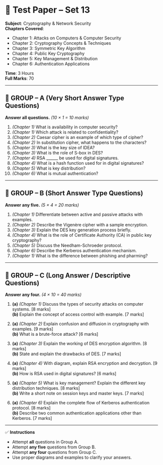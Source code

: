 # 📘 Test Paper – Set  13
**Subject**: Cryptography & Network Security  
**Chapters Covered**:  
- Chapter 1: Attacks on Computers & Computer Security  
- Chapter 2: Cryptography Concepts & Techniques  
- Chapter 3: Symmetric Key Algorithm  
- Chapter 4: Public Key Cryptography  
- Chapter 5: Key Management & Distribution  
- Chapter 6: Authentication Applications  

**Time**: 3 Hours  
**Full Marks**: 70  

---

## 🔹 GROUP – A (Very Short Answer Type Questions)  
**Answer all questions.** *(10 × 1 = 10 marks)*

1. *(Chapter 1)* What is availability in computer security?  
2. *(Chapter 1)* Which attack is related to confidentiality?  
3. *(Chapter 2)* Caesar cipher is an example of which type of cipher?  
4. *(Chapter 2)* In substitution cipher, what happens to the characters?  
5. *(Chapter 3)* What is the key size of IDEA?  
6. *(Chapter 3)* What is the role of S-box in DES?  
7. *(Chapter 4)* RSA ______ be used for digital signatures.  
8. *(Chapter 4)* What is a hash function used for in digital signatures?  
9. *(Chapter 5)* What is key distribution?  
10. *(Chapter 6)* What is mutual authentication?

---

## 🔹 GROUP – B (Short Answer Type Questions)  
**Answer any five.** *(5 × 4 = 20 marks)*

1. *(Chapter 1)* Differentiate between active and passive attacks with examples.  
2. *(Chapter 2)* Describe the Vigenère cipher with a sample encryption.  
3. *(Chapter 3)* Explain the DES key generation process briefly.  
4. *(Chapter 4)* What is the role of Certificate Authority (CA) in public key cryptography?  
5. *(Chapter 5)* Discuss the Needham-Schroeder protocol.  
6. *(Chapter 6)* Describe the Kerberos authentication mechanism.  
7. *(Chapter 1)* What is the difference between phishing and pharming?

---

## 🔹 GROUP – C (Long Answer / Descriptive Questions)  
**Answer any four.** *(4 × 10 = 40 marks)*

1. **(a)** *(Chapter 1)* Discuss the types of security attacks on computer systems. [8 marks]  
   **(b)** Explain the concept of access control with example. [7 marks]  

2. **(a)** *(Chapter 2)* Explain confusion and diffusion in cryptography with examples. [9 marks]  
   **(b)** What is a brute-force attack? [6 marks]  

3. **(a)** *(Chapter 3)* Explain the working of DES encryption algorithm. [8 marks]  
   **(b)** State and explain the drawbacks of DES. [7 marks]  

4. **(a)** *(Chapter 4)* With diagram, explain RSA encryption and decryption. [9 marks]  
   **(b)** How is RSA used in digital signatures? [6 marks]  

5. **(a)** *(Chapter 5)* What is key management? Explain the different key distribution techniques. [8 marks]  
   **(b)** Write a short note on session keys and master keys. [7 marks]  

6. **(a)** *(Chapter 6)* Explain the complete flow of Kerberos authentication protocol. [8 marks]  
   **(b)** Describe two common authentication applications other than Kerberos. [7 marks]  

---

✅ **Instructions**  
- Attempt **all** questions in Group A.  
- Attempt **any five** questions from Group B.  
- Attempt **any four** questions from Group C.  
- Use proper diagrams and examples to clarify your answers.
